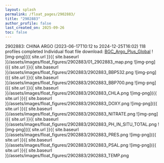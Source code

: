 ```yaml
---
layout: splash
permalink: /float_pages/2902883/
title: "2902883"
author_profile: false
last_created_on: 2025-09-26
toc: false
---
```

 
2902883: CHINA ARGO (2023-06-17T10:12 to 2024-12-25T16:02)
118 profiles completed
Individual float file download: [BGC_Argo_Plus_Global](https://ftp.soest.hawaii.edu/bgc_argo_plus/Individual_Floats/outliers_removed/2902883_Sprof_processed.nc)
![img-png]({{ site.url }}{{ site.baseurl }}/assets/images/float_figures/2902883/01_2902883_map.png
![img-png]({{ site.url }}{{ site.baseurl }}/assets/images/float_figures/2902883/2902883_BBP532.png
![img-png]({{ site.url }}{{ site.baseurl }}/assets/images/float_figures/2902883/2902883_BBP700.png
![img-png]({{ site.url }}{{ site.baseurl }}/assets/images/float_figures/2902883/2902883_CHLA.png
![img-png]({{ site.url }}{{ site.baseurl }}/assets/images/float_figures/2902883/2902883_DOXY.png
![img-png]({{ site.url }}{{ site.baseurl }}/assets/images/float_figures/2902883/2902883_NITRATE.png
![img-png]({{ site.url }}{{ site.baseurl }}/assets/images/float_figures/2902883/2902883_PH_IN_SITU_TOTAL.png
![img-png]({{ site.url }}{{ site.baseurl }}/assets/images/float_figures/2902883/2902883_PRES.png
![img-png]({{ site.url }}{{ site.baseurl }}/assets/images/float_figures/2902883/2902883_PSAL.png
![img-png]({{ site.url }}{{ site.baseurl }}/assets/images/float_figures/2902883/2902883_TEMP.png
